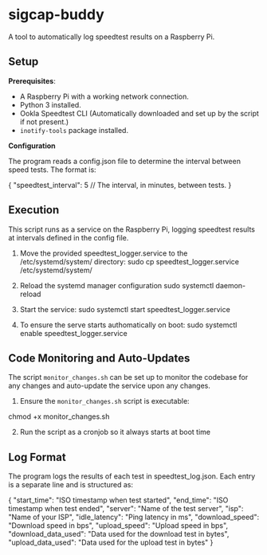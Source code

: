 # **sigcap-buddy**

A tool to automatically log speedtest results on a Raspberry Pi.

## **Setup**

**Prerequisites**:
- A Raspberry Pi with a working network connection.
- Python 3 installed.
- Ookla Speedtest CLI (Automatically downloaded and set up by the script if not present.)
- `inotify-tools` package installed. 

**Configuration**

The program reads a config.json file to determine the interval between speed tests. The format is:

{
    "speedtest_interval": 5  // The interval, in minutes, between tests.
}


## **Execution**

This script runs as a service on the Raspberry Pi, logging speedtest results at intervals defined in the config file.

1. Move the provided speedtest_logger.service to the /etc/systemd/system/ directory:
sudo cp speedtest_logger.service /etc/systemd/system/

2. Reload the systemd manager configuration
sudo systemctl daemon-reload

3. Start the service:
sudo systemctl start speedtest_logger.service

4. To ensure the serve starts authomatically on boot: 
sudo systemctl enable speedtest_logger.service


## **Code Monitoring and Auto-Updates**

The script `monitor_changes.sh` can be set up to monitor the codebase for any changes and auto-update the service upon any changes.

1. Ensure the `monitor_changes.sh` script is executable:

chmod +x monitor_changes.sh


2. Run the script as a cronjob so it always starts at boot time

## **Log Format**

The program logs the results of each test in speedtest_log.json. Each entry is a separate line and is structured as:

{
    "start_time": "ISO timestamp when test started",
    "end_time": "ISO timestamp when test ended",
    "server": "Name of the test server",
    "isp": "Name of your ISP",
    "idle_latency": "Ping latency in ms",
    "download_speed": "Download speed in bps",
    "upload_speed": "Upload speed in bps",
    "download_data_used": "Data used for the download test in bytes",
    "upload_data_used": "Data used for the upload test in bytes"
}


